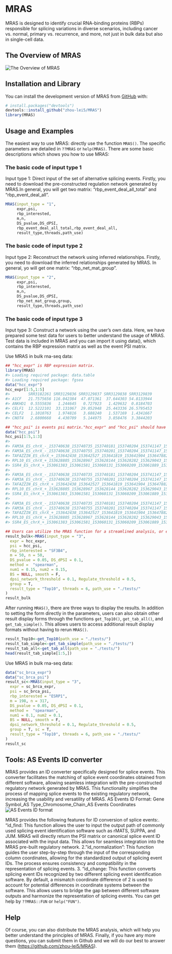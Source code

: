 
<!-- README.md is generated from README.Rmd. Please edit that file -->

# MRAS

<!-- badges: start -->
<!-- badges: end -->

MRAS is designed to identify crucial RNA-binding proteins (RBPs)
responsible for splicing variations in diverse scenarios, including
cancer vs. normal, primary vs. recurrence, and more, not just in bulk
data but also in single-cell data.

## The Overview of MRAS

![The Overview of MRAS](png/Fig1_0707.png)

## Installation and Library

You can install the development version of MRAS from
[GitHub](https://github.com/) with:

``` r
# install.packages("devtools")
devtools::install_github("zhou-lei5/MRAS")
library(MRAS)
```

## Usage and Examples

The easiest way to use MRAS: directly use the function `MRAS()`. The
specific parameters are detailed in `??MRAS` or `help(MRAS)`. There are
some basic descriptions which shows you how to use MRAS:

### The basic code of input type 1

Input type 1: Direct input of the set of alternative splicing events.
Firstly, you need to download the pre-constructed regulation network
generated by MRAS.In general, you will get two matrix:
“rbp_event_deal_all_total” and “rbp_event_deal_all”.

``` r
MRAS(input_type = "1",
     expr,psi,
     rbp_interested,
     m,n,
     DS_pvalue,DS_dPSI,
     rbp_event_deal_all_total,rbp_event_deal_all,
     result_type,threads,path_use)
```

### The basic code of input type 2

Input type 2: Reconstruct the network using inferred relationships.
Firstly, you need to download the inferred relationships generated by
MRAS. In general, yo will get one matrix: “rbp_net_mat_group”.

``` r
MRAS(input_type = "2",
     expr,psi,
     rbp_interested,
     m,n,
     DS_pvalue,DS_dPSI,
     rbp_net_mat_group,group,
     result_type,threads,path_use)
```

### The basic code of input type 3

Input type 3: Construct a network using the user’s own data. Here, we
have prepared some test data for users to better understand the usage of
MRAS. Test data is included in MRAS and you can import it using data(),
which contains the RBP expression matrix as well as the event PSI
matrix.

Use MRAS in bulk rna-seq data:

``` r
## "hcc_expr" is RBP expression matrix.
library(MRAS)
#> Loading required package: data.table
#> Loading required package: fgsea
data("hcc_expr")
hcc_expr[1:5,1:5]
#>        SRR3182261 SRR3129836 SRR3129837 SRR3129838 SRR3129839
#> A1CF   21.7575656 116.042384  47.071361  37.644303 54.8133944
#> ANKHD1  0.5555836   1.244645   0.727923   1.429632  0.8184703
#> CELF1  12.5222101  33.131067  29.052948  25.443336 26.5795453
#> CELF2   1.1010763   1.974816   3.688240   1.537169  1.4341667
#> CNOT4   2.6800668   4.430709   5.144975   3.858476  3.3844203
```

``` r
## "hcc_psi" is events psi matrix."hcc_expr" and "hcc_psi" should have same column names.
data("hcc_psi")
hcc_psi[1:5,1:3]
#>                                                                                SRR3182261
#> FAM3A_ES_chrX_-_153740638_153740735_153740181_153740204_153741147_153741260         0.118
#> FAM3A_ES_chrX_-_153740638_153740755_153740201_153740204_153741147_153741260         0.084
#> TAFAZZIN_ES_chrX_+_153642438_153642527_153641819_153641904_153647882_153647962      0.310
#> RPL10_ES_chrX_+_153628805_153628967_153628144_153628282_153629043_153629152         0.994
#> SSR4_ES_chrX_+_153061383_153061581_153060131_153060209_153061889_153062007          0.049
#>                                                                                SRR3129836
#> FAM3A_ES_chrX_-_153740638_153740735_153740181_153740204_153741147_153741260         0.150
#> FAM3A_ES_chrX_-_153740638_153740755_153740201_153740204_153741147_153741260         0.072
#> TAFAZZIN_ES_chrX_+_153642438_153642527_153641819_153641904_153647882_153647962      0.330
#> RPL10_ES_chrX_+_153628805_153628967_153628144_153628282_153629043_153629152         0.997
#> SSR4_ES_chrX_+_153061383_153061581_153060131_153060209_153061889_153062007          0.013
#>                                                                                SRR3129837
#> FAM3A_ES_chrX_-_153740638_153740735_153740181_153740204_153741147_153741260         0.389
#> FAM3A_ES_chrX_-_153740638_153740755_153740201_153740204_153741147_153741260         0.202
#> TAFAZZIN_ES_chrX_+_153642438_153642527_153641819_153641904_153647882_153647962      0.447
#> RPL10_ES_chrX_+_153628805_153628967_153628144_153628282_153629043_153629152         0.992
#> SSR4_ES_chrX_+_153061383_153061581_153060131_153060209_153061889_153062007          0.010
```

<!-- # ```{r MRAS_BULK} -->

``` r
## Users can utilize the MRAS function for a streamlined analysis, or execute individual steps separately if they prefer to have more control over specific aspects of the analysis.
result_bulk<-MRAS(input_type = "3",
  expr = hcc_expr,
  psi = hcc_psi,
  rbp_interested = "SF3B4",
  m = 50, n = 50,
  DS_pvalue = 0.05, DS_dPSI = 0.1,
  method =  "spearman",
  num1 = 0.15, num2 = 0.15,
  BS = NULL, smooth = F,
  dpsi_network_threshold = 0.1, Regulate_threshold = 0.5,
  group = T,
  result_type = "Top10", threads = 6, path_use = "./tests/"
)
result_bulk
```

After running `MRAS()`, there are three ways to display the results. In
addition to setting the form directly in the parameters, users can also
obtain other result display forms through the functions `get_Top10()`,
`get_tab_all()`, and `get_tab_simple()`. This allows users to access
additional result display formats without having to rerun `MRAS()`.

<!-- ```{r MRAS_result} -->

``` r
result_Top10<-get_Top10(path_use = "./tests/")
result_tab_simple<-get_tab_simple(path_use = "./tests/")
result_tab_all<-get_tab_all(path_use = "./tests/")
head(result_tab_simple[1:5,])
```

Use MRAS in bulk rna-seq data:

<!-- # ```{r MRAS_sc} -->

``` r
data("sc_brca_expr")
data("sc_brca_psi")
result_sc<-MRAS(input_type = "3",
  expr = sc_brca_expr,
  psi = sc_brca_psi,
  rbp_interested = "ESRP1",
  m = 198, n = 317,
  DS_pvalue = 0.05, DS_dPSI = 0.1,
  method =  "spearman",
  num1 = 0.1, num2 = 0.1,
  BS = NULL, smooth = F,
  dpsi_network_threshold = 0.1, Regulate_threshold = 0.5,
  group = T, sc = T,
  result_type = "Top10", threads = 6, path_use = "./tests/"
)
result_sc
```

## Tools: AS Events ID converter

MRAS provides an ID converter specifically designed for splice events.
This converter facilitates the matching of splice event coordinates
obtained from different software, allowing seamless integration with the
pre-constructed regulatory network generated by MRAS. This functionality
simplifies the process of mapping splice events to the existing
regulatory network, increasing the usability and versatility of MRAS. AS
Events ID Format: Gene Symbol_AS Type_Chromosome_Chain_AS Events
Coordinates ![AS Events ID format](png/ID_format.png)

MRAS provides the following features for ID conversion of splice
events:. “id_find: This function allows the user to input the output
path of commonly used splicing event identification software such as
rMATS, SUPPA, and JUM. MRAS will directly return the PSI matrix or
canonical splice event ID associated with the input data. This allows
for seamless integration into the MRAS pre-built regulatory network.
2.”id_normalization”: This function guides the user step-by-step through
the input of the corresponding column coordinates, allowing for the
standardized output of splicing event IDs. The process ensures
consistency and compatibility in the representation of splicing events.
3. “id_change: This function converts splicing event IDs recognized by
two different splicing event identification software. By default, a
mismatch coordinate difference of 2 is used to account for potential
differences in coordinate systems between the software. This allows
users to bridge the gap between different software outputs and harmonize
the representation of splicing events. You can get help by `??MRAS::FUN`
or `help("FUN")`.

## Help

Of course, you can also distribute the MRAS analysis, which will help
you better understand the principles of MRAS. Finally, if you have any
more questions, you can submit them in Github and we will do our best to
answer them (<https://github.com/zhou-lei5/MRAS>).
